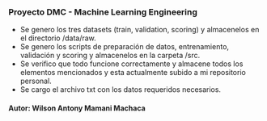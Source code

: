 ### Proyecto DMC - Machine Learning Engineering
- Se genero los tres datasets (train, validation, scoring) y almacenelos en el directorio /data/raw.
- Se genero los scripts de preparación de datos, entrenamiento, validación y scoring y almacenelos en la carpeta /src.
- Se verifico que todo funcione correctamente y almacene todos los elementos mencionados y esta actualmente subido a mi repositorio personal.
- Se cargo el archivo txt con los datos requeridos necesarios.

#### Autor: Wilson Antony Mamani Machaca
